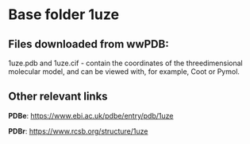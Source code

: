 # Base folder 1uze

## Files downloaded from wwPDB:

1uze.pdb and 1uze.cif - contain the coordinates of the threedimensional molecular model, and can be viewed with, for example, Coot or Pymol.



## Other relevant links 
**PDBe**:  https://www.ebi.ac.uk/pdbe/entry/pdb/1uze
 
**PDBr**: https://www.rcsb.org/structure/1uze 
